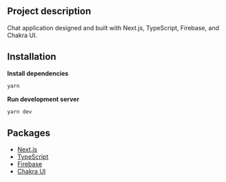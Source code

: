 ## Project description
Chat application designed and built with Next.js, TypeScript, Firebase, and Chakra UI.

## Installation
**Install dependencies**
```bash
yarn 
```

**Run development server**
```bash
yarn dev
```

## Packages
- [Next.js](https://nextjs.org/docs)
- [TypeScript](https://www.typescriptlang.org/docs/)
- [Firebase](https://firebase.google.com/docs)
- [Chakra UI](https://chakra-ui.com/getting-started)

